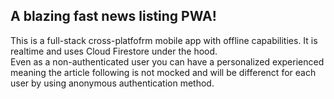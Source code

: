 ## A blazing fast news listing PWA!

This is a full-stack cross-platfofrm mobile app with offline capabilities. It is realtime and uses Cloud Firestore under the hood. <br />
Even as a non-authenticated user you can have a personalized experienced meaning the article following is not mocked and will be differenct for each user by using anonymous authentication method.
